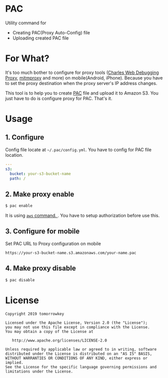 PAC
===

Utility command for

- Creating PAC(Proxy Auto-Config) file
- Uploading created PAC file

# For What?

It's too much bother to configure for proxy tools ([Charles Web Debugging Proxy](https://www.charlesproxy.com/), [mitmproxy](https://mitmproxy.org/) and more) on mobile(Android, iPhone). Because you have to set the proxy destination when the proxy server's IP address changes.

This tool is to help you to create [PAC](https://en.wikipedia.org/wiki/Proxy_auto-config) file and upload it to Amazon S3.
You just have to do is configure proxy for PAC. That's it.

# Usage

## 1. Configure

Config file locate at `~/.pac/config.yml`. You have to config for PAC file location.

```yaml
---
s3:
  bucket: your-s3-bucket-name
  path: /
```

## 2. Make proxy enable

```sh
$ pac enable
```

It is using [`aws` command. ](https://docs.aws.amazon.com/cli/latest/userguide/cli-chap-welcome.html). You have to setup authorization before use this.

## 3. Configure for mobile

Set PAC URL to Proxy configuration on mobile

```
https://your-s3-bucket-name.s3.amazonaws.com/your-name.pac
```

## 4. Make proxy disable

```sh
$ pac disable
```

# License

```
Copyright 2019 tomorrowkey

Licensed under the Apache License, Version 2.0 (the "License");
you may not use this file except in compliance with the License.
You may obtain a copy of the License at

   http://www.apache.org/licenses/LICENSE-2.0

Unless required by applicable law or agreed to in writing, software
distributed under the License is distributed on an "AS IS" BASIS,
WITHOUT WARRANTIES OR CONDITIONS OF ANY KIND, either express or implied.
See the License for the specific language governing permissions and
limitations under the License.
```
